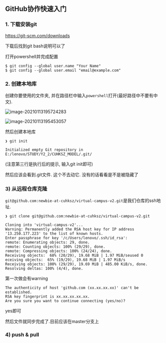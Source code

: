 ## GitHub协作快速入门

### 1. 下载安装git

https://git-scm.com/downloads

下载后找到git bash说明可以了

打开powershell并完成配置

```
$ git config --global user.name "Your Name"
$ git config --global user.email "email@example.com"
```

### 2. 创建本地库

创建你要使用的文件夹, 并在路径栏中输入`powershell`打开(最好路径中不要有中文).

![image-20210113195724283](C:\Users\lenovo\AppData\Roaming\Typora\typora-user-images\image-20210113195724283.png)

![image-20210113195453057](C:\Users\lenovo\AppData\Roaming\Typora\typora-user-images\image-20210113195453057.png)

然后创建本地库

```
❯ git init

Initialized empty Git repository in E:/lenovo/STUDY/Y2_2/CUHKSZ_MODEL/.git/
```

(注意第三行是执行后的提示, 输入git init即可)

然后应该会看到.git文件. 这个不去动它. 没有的话看看是不是被隐藏了

### 3) 从远程仓库克隆

`git@github.com:newbie-at-cuhksz/virtual-campus-v2.git`是我们仓库的ssh地址.

```
❯ git clone git@github.com:newbie-at-cuhksz/virtual-campus-v2.git

Cloning into 'virtual-campus-v2'...
Warning: Permanently added the RSA host key for IP address '13.250.177.223' to the list of known hosts.
Enter passphrase for key '/c/Users/lenovo/.ssh/id_rsa':
remote: Enumerating objects: 29, done.
remote: Counting objects: 100% (29/29), done.
remote: Compressing objects: 100% (24/24), done.
Receiving objects:  68% (20/29), 19.68 MiB | 1.97 MiB/seused 0 eceiving objects:  65% (19/29), 19.68 MiB | 1.97 MiB/s
Receiving objects: 100% (29/29), 19.69 MiB | 485.00 KiB/s, done.
Resolving deltas: 100% (4/4), done.
```

第一次做会有warning

```
The authenticity of host 'github.com (xx.xx.xx.xx)' can't be established.
RSA key fingerprint is xx.xx.xx.xx.xx.
Are you sure you want to continue connecting (yes/no)?
```

yes即可

然后文件就同步完成了.目前应该在master分支上

### 4) push & pull




